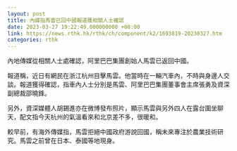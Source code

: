 ```yaml
---
layout: post
title: 內媒指馬雲已回中國報道獲相關人士確認
date: 2023-03-27 19:22:49.000000000 +08:00
link: https://news.rthk.hk/rthk/ch/component/k2/1693819-20230327.htm
categories: rthk
---
```


內地傳媒從相關人士處確認，阿里巴巴集團創始人馬雲已返回中國。

報道稱，近日有網民在浙江杭州目擊馬雲。他當時在一輛汽車內，不時與身邊人交談。報道獲得確認，指車內人士分別是馬雲、阿里巴巴集團董事會主席張勇及資深副總裁邵曉鋒。

另外，資深媒體人胡錫進亦在微博發布照片，顯示馬雲與另外四人在露台圍坐聊天，配文指今天杭州的氣溫看來和北京差不多，很暖和。

較早前，有海外傳媒指，馬雲拒絕中國政府游說回國，稱未來專注於農業技術研究。馬雲之前曾在日本、泰國等地現身。
